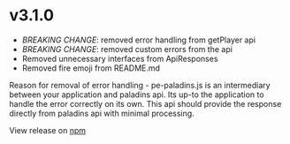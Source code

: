 # v3.1.0
- *BREAKING CHANGE*: removed error handling from getPlayer api
- *BREAKING CHANGE*: removed custom errors from the api
- Removed unnecessary interfaces from ApiResponses
- Removed fire emoji from README.md

Reason for removal of error handling - pe-paladins.js is an intermediary between your application and paladins api. Its up-to the application to handle the error correctly on its own. This api should provide the response directly from paladins api with minimal processing. 

View release on [npm](https://www.npmjs.com/package/pe-paladins.js/v/3.1.0)